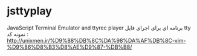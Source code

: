 # jsttyplay
JavaScript Terminal Emulator and ttyrec player
برنامه ای برای اجرای فایل tty 
نمونه کد : 
http://unixmen.ir/%D9%88%DB%8C%DA%98%DA%AF%DB%8C-vim-%D9%86%D8%B3%D8%AE%D9%87-%DB%B8/

